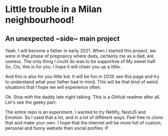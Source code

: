 
# Little trouble in a Milan neighbourhood!
## An unexpected ~side~ main project 

Yeah. I will become a father in early 2021.
When I started this project, we were in that phase of pregnancy where dads, certainly me as a dad, are useless. 
The only thing I could do was to be supportive of My sweet half. So, Clo, this is for you. I hope it will cheer you up a little. 

And this is also for you little kid. It will be fun in 203X see this page and try to understand what your father had in mind. This will be that kind of weird situations that I hope we will experience often. 

Ok. Stop with the daddy late night talking. This is a GitHub readme after all. Let's see the geeky part.

The entire repo is an experiment. I wanted to try Netlify, NextJS and Emotion. So I used that a lot, and in a lot of different ways. Feel free to clone that and make your own. I hope that the internet will be more full of custom, personal and funny website then social profiles :P
